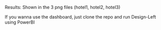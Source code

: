 Results:
Shown in the 3 png files (hotel1, hotel2, hotel3)

If you wanna use the dashboard, just clone the repo and run Design-Left using PowerBI
